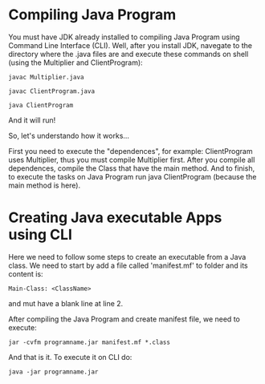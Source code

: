# Compiling Java Program

You must have JDK already installed to compiling Java Program using Command Line Interface (CLI).
Well, after you install JDK, navegate to the directory where the .java files are and execute these
commands on shell (using the Multiplier and ClientProgram):

`javac Multiplier.java`

`javac ClientProgram.java`

`java ClientProgram`

And it will run!

So, let's understando how it works...

First you need to execute the "dependences", for example: ClientProgram uses Multiplier, thus you must 
compile Multiplier first. After you compile all dependences, compile the Class that have the main method.
And to finish, to execute the tasks on Java Program run java ClientProgram (because the main method is here).

# Creating Java executable Apps using CLI

Here we need to follow some steps to create an executable from a Java class. We need to start by add a file called 'manifest.mf' to
folder and its content is: 

`Main-Class: <ClassName>`

and mut have a blank line at line 2.

After compiling the Java Program and create manifest file, we need to execute:

`jar -cvfm programname.jar manifest.mf *.class`

And that is it.
To execute it on CLI do:

`java -jar programname.jar`